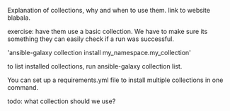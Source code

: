 Explanation of collections, why and when to use them. link to website blabala.

exercise:
have them use a basic collection. We have to make sure its something they can easily check if a run was successful.

'ansible-galaxy collection install my_namespace.my_collection'

to list installed collections, run ansible-galaxy collection list.

You can set up a requirements.yml file to install multiple collections in one command.

todo: what collection should we use?
